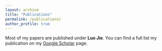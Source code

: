 ```yaml
---
layout: archive
title: "Publications"
permalink: /publications/
author_profile: true
---
```


Most of my papers are published under <b>Luo Jie</b>. You can find a full list my publication on my <a href="https://scholar.google.com/citations?user=tHE1LiUAAAAJ">Google Scholar</a> page.

<!-- {% if author.googlescholar %}
  You can also find a full list my publication on <u><a href="{{author.googlescholar}}">my Google Scholar profile</a>.</u>
{% endif %}

{% include base_path %} -->

<!-- {% for post in site.publications reversed %}
  {% include archive-single.html %}
{% endfor %} -->
